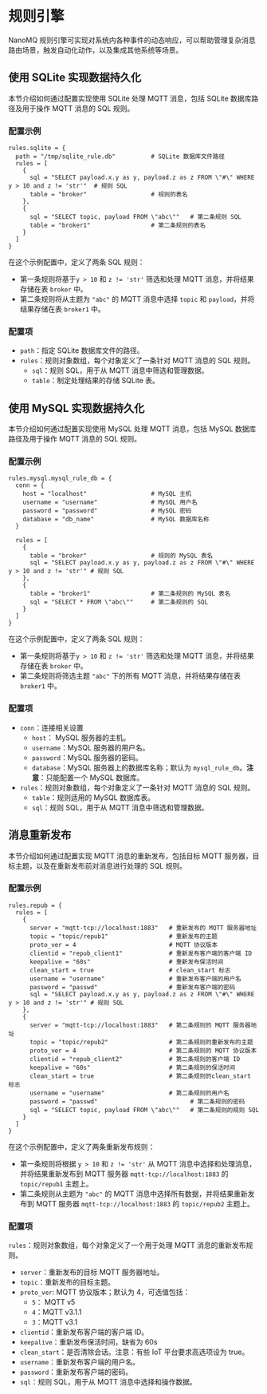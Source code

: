# 规则引擎

NanoMQ 规则引擎可实现对系统内各种事件的动态响应，可以帮助管理复杂消息路由场景，触发自动化动作，以及集成其他系统等场景。

## 使用 SQLite 实现数据持久化

本节介绍如何通过配置实现使用 SQLite 处理 MQTT 消息，包括 SQLite 数据库路径及用于操作 MQTT 消息的 SQL 规则。

### 配置示例

```hcl
rules.sqlite = {
  path = "/tmp/sqlite_rule.db"          # SQLite 数据库文件路径
  rules = [
    {
      sql = "SELECT payload.x.y as y, payload.z as z FROM \"#\" WHERE y > 10 and z != 'str'"  # 规则 SQL
      table = "broker"                  # 规则的表名
    },
    {
      sql = "SELECT topic, payload FROM \"abc\""   # 第二条规则 SQL
      table = "broker1"                 # 第二条规则的表名
    }
  ]
}
```

在这个示例配置中，定义了两条 SQL 规则：

- 第一条规则将基于`y > 10` 和 `z != 'str'`  筛选和处理 MQTT 消息，并将结果存储在表 `broker` 中。
- 第二条规则将从主题为 `"abc"` 的 MQTT 消息中选择 `topic` 和 `payload`，并将结果存储在表 `broker1` 中。

### **配置项**

- `path`：指定 SQLite 数据库文件的路径。
- `rules`：规则对象数组，每个对象定义了一条针对 MQTT 消息的 SQL 规则。
  - `sql`：规则 SQL，用于从 MQTT 消息中筛选和管理数据。
  - `table`：制定处理结果的存储 SQLite 表。

## 使用 MySQL 实现数据持久化

本节介绍如何通过配置实现使用 MySQL 处理 MQTT 消息，包括 MySQL 数据库路径及用于操作 MQTT 消息的 SQL 规则。

### **配置示例**

```hcl
rules.mysql.mysql_rule_db = {
  conn = {
    host = "localhost"                  # MySQL 主机
    username = "username"               # MySQL 用户名
    password = "password"               # MySQL 密码
    database = "db_name"                # MySQL 数据库名称
  }

  rules = [
    {
      table = "broker"                  # 规则的 MySQL 表名
      sql = "SELECT payload.x.y as y, payload.z as z FROM \"#\" WHERE y > 10 and z != 'str'" # 规则 SQL
    },
    {
      table = "broker1"                 # 第二条规则的 MySQL 表名
      sql = "SELECT * FROM \"abc\""     # 第二条规则的 SQL
    }
  ]
}

```

在这个示例配置中，定义了两条 SQL 规则：

- 第一条规则将基于`y > 10` 和 `z != 'str'`  筛选和处理 MQTT 消息，并将结果存储在表 `broker` 中。
- 第二条规则将筛选主题 `"abc"` 下的所有 MQTT 消息，并将结果存储在表 `broker1` 中。

### **配置项**

- `conn`：连接相关设置
  - `host`： MySQL 服务器的主机。
  - `username`：MySQL 服务器的用户名。
  - `password`：MySQL 服务器的密码。
  - `database`：MySQL 服务器上的数据库名称；默认为 `mysql_rule_db`。**注意**：只能配置一个 MySQL 数据库。<!--这里对吗？-->
- `rules`：规则对象数组，每个对象定义了一条针对 MQTT 消息的 SQL 规则。
  - `table`：规则适用的 MySQL 数据库表。
  - `sql`：规则 SQL，用于从 MQTT 消息中筛选和管理数据。

## 消息重新发布

本节介绍如何通过配置实现 MQTT 消息的重新发布，包括目标 MQTT 服务器，目标主题，以及在重新发布前对消息进行处理的 SQL 规则。

### **配置示例**

```hcl
rules.repub = {
  rules = [
    {
      server = "mqtt-tcp://localhost:1883"   # 重新发布的 MQTT 服务器地址
      topic = "topic/repub1"                 # 重新发布的主题
      proto_ver = 4                          # MQTT 协议版本
      clientid = "repub_client1"             # 重新发布客户端的客户端 ID
      keepalive = "60s"                      # 重新发布保活时间
      clean_start = true                     # clean_start 标志
      username = "username"                  # 重新发布客户端的用户名
      password = "passwd"                    # 重新发布客户端的密码
      sql = "SELECT payload.x.y as y, payload.z as z FROM \"#\" WHERE y > 10 and z != 'str'" # 规则 SQL
    },
    {
      server = "mqtt-tcp://localhost:1883"   # 第二条规则的 MQTT 服务器地址
      topic = "topic/repub2"                 # 第二条规则的重新发布的主题
      proto_ver = 4                          # 第二条规则的 MQTT 协议版本
      clientid = "repub_client2"             # 第二条规则的客户端 ID
      keepalive = "60s"                      # 第二条规则的保活时间
      clean_start = true                     # 第二条规则的clean_start 标志
      username = "username"                  # 第二条规则的用户名
      password = "passwd"                          # 第二条规则的密码
      sql = "SELECT topic, payload FROM \"abc\""   # 第二条规则的规则 SQL
    }
  ]
}
```

在这个示例配置中，定义了两条重新发布规则：

- 第一条规则将根据 `y > 10` 和 `z != 'str'` 从 MQTT 消息中选择和处理消息，并将结果重新发布到 MQTT 服务器 `mqtt-tcp://localhost:1883` 的 `topic/repub1` 主题上。
- 第二条规则从主题为 `"abc"` 的 MQTT 消息中选择所有数据，并将结果重新发布到 MQTT 服务器 `mqtt-tcp://localhost:1883` 的 `topic/repub2` 主题上。

### **配置项**

`rules`：规则对象数组，每个对象定义了一个用于处理 MQTT 消息的重新发布规则。

- `server`：重新发布的目标 MQTT 服务器地址。
- `topic`：重新发布的目标主题。
- `proto_ver`: MQTT 协议版本；默认为 4，可选值包括：
  - `5`： MQTT v5
  - `4`：MQTT v3.1.1
  - `3`：MQTT v3.1
- `clientid`：重新发布客户端的客户端 ID。
- `keepalive`：重新发布保活时间，缺省为 60s
- `clean_start`：是否清除会话。注意：有些 IoT 平台要求高选项设为 true。
- `username`：重新发布客户端的用户名。
- `password`：重新发布客户端的密码。
- `sql`：规则 SQL，用于从 MQTT 消息中选择和操作数据。
